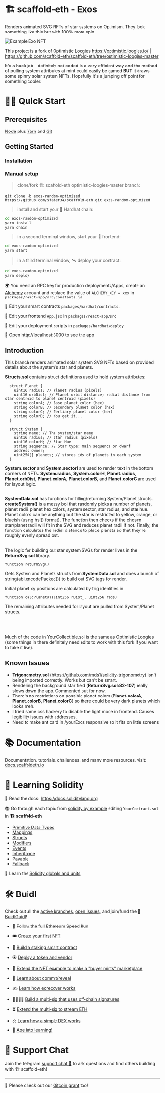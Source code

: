 # 🏗 scaffold-eth - Exos

Renders animated SVG NFTs of star systems on Optimism. They look something like this but with 100% more spin.

![Example Exo NFT](https://github.com/sfaber34/scaffold-eth/blob/exos/ExampleExo.png?raw=true)

This project is a fork of Optimistic Loogies https://optimistic.loogies.io/ | https://github.com/scaffold-eth/scaffold-eth/tree/optimistic-loogies-master

It's a hack job - definitely not coded in a very efficient way and the method of pulling system attributes at mint could easily be gamed **BUT** it draws some spinny solar system NFTs. Hopefully it's a jumping off point for something cooler.


# 🏄‍♂️ Quick Start

## Prerequisites

[Node](https://nodejs.org/en/download/) plus [Yarn](https://classic.yarnpkg.com/en/docs/install/) and [Git](https://git-scm.com/downloads)

## Getting Started

### Installation

### Manual setup

> clone/fork 🏗 scaffold-eth optimistic-loogies-master branch:

```
git clone -b exos-random-optimized https://github.com/sfaber34/scaffold-eth.git exos-random-optimized
```

> install and start your 👷‍ Hardhat chain:

```bash
cd exos-random-optimized
yarn install
yarn chain
```

> in a second terminal window, start your 📱 frontend:

```bash
cd exos-random-optimized
yarn start
```

> in a third terminal window, 🛰 deploy your contract:

```bash
cd exos-random-optimized
yarn deploy
```

🌍 You need an RPC key for production deployments/Apps, create an [Alchemy](https://www.alchemy.com/) account and replace the value of `ALCHEMY_KEY = xxx` in `packages/react-app/src/constants.js`

🔏 Edit your smart contracts `packages/hardhat/contracts`.

📝 Edit your frontend `App.jsx` in `packages/react-app/src`

💼 Edit your deployment scripts in `packages/hardhat/deploy`

📱 Open http://localhost:3000 to see the app


## Introduction

This branch renders animated solar system SVG NFTs based on provided details about the system's star and planets.


**Structs.sol** contains struct definitions used to hold system attributes:

```
  struct Planet {
    uint16 radius; // Planet radius (pixels)
    uint16 orbDist; // Planet orbit distance; radial distance from star centroid to planet centroid (pixels)
    string colorA; // Base planet color (hex)
    string colorB; // Secondary planet color (hex)
    string colorC; // Tertiary planet color (hex)
    string colorD; // You get it...
  }

  struct System {
    string name; // The system/star name
    uint16 radius; // Star radius (pixels)
    uint16 colorH; // Star Hue
    string sequence; // Star type: main sequence or dwarf  
    address owner;
    uint256[] planets; // stores ids of planets in each system
  }
```
**System.sector** and **System.sectorI** are  used to render text in the bottom corners of NFTs. **System.radius**, **System.colorH**, **Planet.radius**, **Planet.orbDist**, **Planet.colorA**, **Planet.colorB**, and **Planet.colorC** are used for layout logic.<br /><br />

**SystemData.sol** has functions for filling/returning System/Planet structs. **createSystem()** is a messy boi that randomly picks a number of planets, planet radii, planet hex colors, system sector, star radius, and star hue. Planet colors can be anything but the star is restricted to yellow, orange, or blueish (using hsl() format). The function then checks if the chosen star/planet radii will fit in the SVG and reduces planet radii if not. Finally, the function calculates the radial distance to place planets so that they're roughly evenly spread out.<br /><br />

The logic for building out star system SVGs for render lives in the **ReturnSvg.sol** library.
```
function returnSvg()
```
Gets System and Planets structs from **SystemData.sol** and does a bunch of string(abi.encodePacked()) to build out SVG tags for render.

Initial planet xy positions are calculated by trig identities in
```
function calcPlanetXY(uint256 rDist_, uint256 rads)
```

The remaining attributes needed for layout are pulled from System/Planet structs.<br /><br /><br /><br />

Much of the code in YourCollectible.sol is the same as Optimistic Loogies (some things in there definitely need edits to work with this fork if you want to take it live).

## Known Issues

- **Trigonometry.sol** (https://github.com/mds1/solidity-trigonometry) isn't being imported correctly. Works but can't be smart.
- Rendering the background star field (**ReturnSvg.sol:82-107**) really slows down the app. Commented out for now.
- There's no restrictions on possible planet colors (**Planet.colorA**, **Planet.colorB**, **Planet.colorC**) so there could be very dark planets which looks meh.
- I tried some css hackery to disable the light mode in frontend. Causes legibility issues with addresses.
- Need to make ant card in /yourExos responsive so it fits on little screens

# 📚 Documentation

Documentation, tutorials, challenges, and many more resources, visit: [docs.scaffoldeth.io](https://docs.scaffoldeth.io)

# 🔭 Learning Solidity

📕 Read the docs: https://docs.soliditylang.org

📚 Go through each topic from [solidity by example](https://solidity-by-example.org) editing `YourContract.sol` in **🏗 scaffold-eth**

- [Primitive Data Types](https://solidity-by-example.org/primitives/)
- [Mappings](https://solidity-by-example.org/mapping/)
- [Structs](https://solidity-by-example.org/structs/)
- [Modifiers](https://solidity-by-example.org/function-modifier/)
- [Events](https://solidity-by-example.org/events/)
- [Inheritance](https://solidity-by-example.org/inheritance/)
- [Payable](https://solidity-by-example.org/payable/)
- [Fallback](https://solidity-by-example.org/fallback/)

📧 Learn the [Solidity globals and units](https://solidity.readthedocs.io/en/v0.6.6/units-and-global-variables.html)

# 🛠 Buidl

Check out all the [active branches](https://github.com/austintgriffith/scaffold-eth/branches/active), [open issues](https://github.com/austintgriffith/scaffold-eth/issues), and join/fund the 🏰 [BuidlGuidl](https://BuidlGuidl.com)!


 - 🚤  [Follow the full Ethereum Speed Run](https://medium.com/@austin_48503/%EF%B8%8Fethereum-dev-speed-run-bd72bcba6a4c)


 - 🎟  [Create your first NFT](https://github.com/austintgriffith/scaffold-eth/tree/simple-nft-example)
 - 🥩  [Build a staking smart contract](https://github.com/austintgriffith/scaffold-eth/tree/challenge-1-decentralized-staking)
 - 🏵  [Deploy a token and vendor](https://github.com/austintgriffith/scaffold-eth/tree/challenge-2-token-vendor)
 - 🎫  [Extend the NFT example to make a "buyer mints" marketplace](https://github.com/austintgriffith/scaffold-eth/tree/buyer-mints-nft)
 - 🎲  [Learn about commit/reveal](https://github.com/austintgriffith/scaffold-eth/tree/commit-reveal-with-frontend)
 - ✍️  [Learn how ecrecover works](https://github.com/austintgriffith/scaffold-eth/tree/signature-recover)
 - 👩‍👩‍👧‍👧  [Build a multi-sig that uses off-chain signatures](https://github.com/austintgriffith/scaffold-eth/tree/meta-multi-sig)
 - ⏳  [Extend the multi-sig to stream ETH](https://github.com/austintgriffith/scaffold-eth/tree/streaming-meta-multi-sig)
 - ⚖️  [Learn how a simple DEX works](https://medium.com/@austin_48503/%EF%B8%8F-minimum-viable-exchange-d84f30bd0c90)
 - 🦍  [Ape into learning!](https://github.com/austintgriffith/scaffold-eth/tree/aave-ape)

# 💬 Support Chat

Join the telegram [support chat 💬](https://t.me/joinchat/KByvmRe5wkR-8F_zz6AjpA) to ask questions and find others building with 🏗 scaffold-eth!

---

🙏 Please check out our [Gitcoin grant](https://gitcoin.co/grants/2851/scaffold-eth) too!
